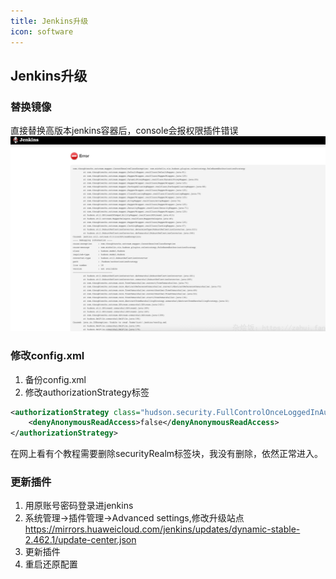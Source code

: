 ```yaml
---
title: Jenkins升级
icon: software
---
```

## Jenkins升级
### 替换镜像
直接替换高版本jenkins容器后，console会报权限插件错误
![jenkins替换容器后报错](./images/jenkins_error.png)

### 修改config.xml
1. 备份config.xml
2. 修改authorizationStrategy标签
```xml
<authorizationStrategy class="hudson.security.FullControlOnceLoggedInAuthorizationStrategy">
    <denyAnonymousReadAccess>false</denyAnonymousReadAccess>
</authorizationStrategy>
```
在网上看有个教程需要删除securityRealm标签块，我没有删除，依然正常进入。
### 更新插件
1. 用原账号密码登录进jenkins
2. 系统管理->插件管理->Advanced settings,修改升级站点
https://mirrors.huaweicloud.com/jenkins/updates/dynamic-stable-2.462.1/update-center.json
3. 更新插件
4. 重启还原配置
